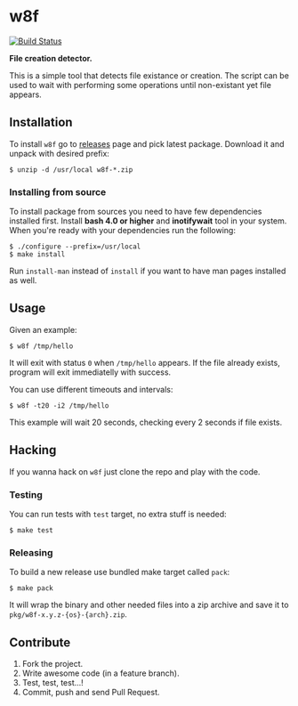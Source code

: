# w8f

[![Build Status](https://travis-ci.org/mirstack/w8f.png?branch=master)](https://travis-ci.org/mirstack/w8f)

**File creation detector.**

This is a simple tool that detects file existance or creation. The script can be used to
wait with performing some operations until non-existant yet file appears.

## Installation

To install `w8f` go to [releases][releases] page and pick latest package. Download
it and unpack with desired prefix:

    $ unzip -d /usr/local w8f-*.zip

[releases]: https://github.com/mirstack/w8f/releases

### Installing from source

To install package from sources you need to have few dependencies installed first. Install
**bash 4.0 or higher** and **inotifywait** tool in your system. When you're ready with
your dependencies run the following:

    $ ./configure --prefix=/usr/local
    $ make install

Run `install-man` instead of `install` if you want to have man pages installed as well.

## Usage

Given an example:

    $ w8f /tmp/hello

It will exit with status `0` when `/tmp/hello` appears. If the file already
exists, program will exit immediatelly with success.

You can use different timeouts and intervals:

    $ w8f -t20 -i2 /tmp/hello

This example will wait 20 seconds, checking every 2 seconds if file exists.

## Hacking

If you wanna hack on `w8f` just clone the repo and play with the code.

### Testing

You can run tests with `test` target, no extra stuff is needed:

    $ make test

### Releasing

To build a new release use bundled make target called `pack`:

    $ make pack

It will wrap the binary and other needed files into a zip archive and save
it to `pkg/w8f-x.y.z-{os}-{arch}.zip`.

## Contribute

1. Fork the project.
2. Write awesome code (in a feature branch).
3. Test, test, test...!
4. Commit, push and send Pull Request.
